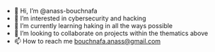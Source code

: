 - 👋 Hi, I’m @anass-bouchnafa
- 👀 I’m interested in cybersecurity and hacking
- 🌱 I’m currently learning haking in all the ways possible
- 💞️ I’m looking to collaborate on projects within the thematics above
- 📫 How to reach me bouchnafa.anass@gmail.com 

<!---
anass-bouchnafa/anass-bouchnafa is a ✨ special ✨ repository because its `README.md` (this file) appears on your GitHub profile.
You can click the Preview link to take a look at your changes.
--->
